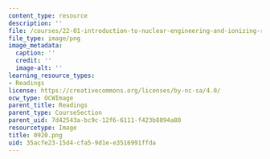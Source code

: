 ```yaml
---
content_type: resource
description: ''
file: /courses/22-01-introduction-to-nuclear-engineering-and-ionizing-radiation-fall-2016/35acfe2315d4cfa59d1ee3516991ffda_0920.png
file_type: image/png
image_metadata:
  caption: ''
  credit: ''
  image-alt: ''
learning_resource_types:
- Readings
license: https://creativecommons.org/licenses/by-nc-sa/4.0/
ocw_type: OCWImage
parent_title: Readings
parent_type: CourseSection
parent_uid: 7d42543a-bc9c-12f6-6111-f423b8894a80
resourcetype: Image
title: 0920.png
uid: 35acfe23-15d4-cfa5-9d1e-e3516991ffda
---
```

